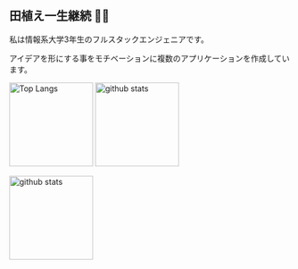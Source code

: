 ## 田植え一生継続 🌱👋
私は情報系大学3年生のフルスタックエンジェニアです。<br>

アイデアを形にする事をモチベーションに複数のアプリケーションを作成しています。

<p align="left"> 
  <img alt="Top Langs" height="150px" src="https://github-readme-stats.vercel.app/api/top-langs/?username=s1f102101615&layout=compact&show_icons=true&theme=" />
  <img alt="github stats" height="150px" src="https://github-readme-stats.vercel.app/api?username=s1f102101615&theme=show_icons=ture" />
  
</p>
<img alt="github stats" height="150px" src="https://github-profile-trophy.vercel.app/?username=s1f102101615&theme=Flat&column=7" />

